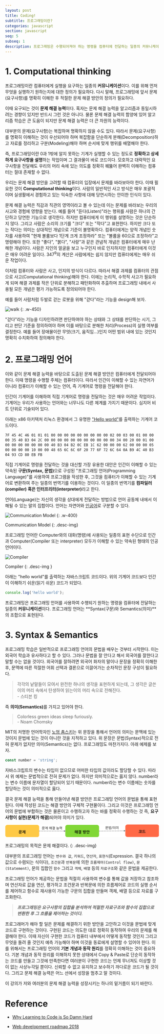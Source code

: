 ```yaml
---
layout: post
title: Coding!
subtitle: 프로그래밍이란?
categories: javascript
section: javascript
seq: 5
subseq: 1
description: 프로그래밍은 수행되어져야 하는 명령을 컴퓨터에 전달하는 일종의 커뮤니케이션이다. 이때 "수행되어져야 하는 명령"을 정의하기 위해서는 해결 과제(문제/요구사항)를 명확히 이해한 후, 복잡함을 단순하게 분해(Decomposition)하고 자료를 정리하고 구분(Modeling)해야하며 순서에 맞게 행위를 배열해야 한다. 즉, 코딩에 앞서 해결 과제(요구사항이 해결과제와 일치하기를 소망한다)를 명확히 이해한 후 적절한 문제 해결 방안의 정의가 필요한데 이때 요구되는 것이 문제 해결 능력이다. 혹자는 문제 해결 능력을 알고리즘과 동일시하려는 경향이 있지만 반드시 그런것은 아니다. 물론 문제 해결 능력의 함양에 있어 알고리즘 학습은 큰 도움이 되지만 문제 해결 능력은 더 큰 차원의 능력이다. 코딩은 문제 해결의 최종 결과물을 작성하는 도구이지 결코 코딩이 문제를 해결하지는 않는다. 해결 과제를 명확히 이해한 이후 그 문제의 해결 방안을 고려할 때 컴퓨터의 관점에서 문제를 바라보아야 한다. 이때 필요한 것이 Computational thinking이다.
---
```


# 1. Computational thinking

프로그래밍이란 컴퓨터에게 실행을 요구하는 일종의 **커뮤니케이션**이다. 이를 위해 먼저 무엇을 실행하기 원하는지에 대한 정의가 필요하다. 다시 말해, 프로그래밍에 앞서 문제(요구사항)를 명확히 이해한 후 적절한 문제 해결 방안의 정의가 필요하다.

이때 요구되는 것이 **문제 해결 능력**이다. 혹자는 문제 해결 능력을 알고리즘과 동일시하려는 경향이 있지만 반드시 그런 것은 아니다. 물론 문제 해결 능력의 함양에 있어 알고리즘 학습은 큰 도움이 되지만 문제 해결 능력은 더 큰 차원의 능력이다.

대부분의 문제(요구사항)는 복잡하며 명확하지 않을 수도 있다. 따라서 문제(요구사항)를 명확히 이해하는 것이 우선되어야 하며 복잡함을 단순하게 분해(Decomposition)하고 자료를 정리하고 구분(Modeling)해야 하며 순서에 맞게 행위를 배열해야 한다.

즉, 프로그래밍이란 0과 1밖에 알지 못하는 기계가 실행할 수 있는 정도로 **정확하고 상세하게 요구사항을 설명**하는 작업이며 그 결과물이 바로 코드이다. 모호하고 대략적인 요구사항을 전달해도 우리의 머리 속에 있는 의도를 정확히 꿰뚫어 완벽히 이해하는 컴퓨터는 절대 존재할 수 없다.

우리는 문제 해결 방안을 고려할 때 컴퓨터의 입장에서 문제를 바라보아야 한다. 이때 필요한 것이 **Computational thinking**이다. 사람의 일반적인 사고 방식은 매우 포괄적이며 실생활에서 경험하고 있는 익숙한 사항에 대해 당연시하는 안이한 인식이 있다.

문제 해결 능력은 직감과 직관의 영역이라고 볼 수 있는데 이는 문제를 바라보는 우리의 사고와 경험에 영향을 받는다. 예를 들어 "듣다(Listen)"라는 행위를 사람은 하나의 간단하고 당연한 기능으로 생각한다. 하지만 컴퓨터에게 이 행위를 설명하는 것은 단순하지 않다. 그리고 사람은 소리의 크기를 "크다" 또는 "작다"고 표현한다. 하지만 크다 또는 작다는 의미는 상대적인 개념으로 기준이 불명확하다. 컴퓨터에게는 양적 개념인 숫자를 사용하여 "현재 볼륨보다 1단계 크게 조정하라" 또는 "볼륨을 60으로 조정하라"고 명령해야 한다. 또한 "좋다", "붉다", "사랑"과 같은 관념적 개념은 컴퓨터에게 매우 난해한 개념이다. 사람은 지인의 얼굴을 보고 누구인지 바로 인지하지만 컴퓨터에게 이것은 매우 어려운 일이다. 347<sup>9</sup>의 계산은 사람에게는 쉽지 않지만 컴퓨터에게는 매우 쉬운 작업이다.

이처럼 컴퓨터와 사람은 사고, 인지의 방식이 다르다. 따라서 해결 과제를 컴퓨터의 관점으로 사고(Computational thinking)해야 한다. 이에는 논리적, 수학적 사고가 필요하게 되며 해결 과제를 작은 단위로 분해하고 패턴화하여 추출하며 프로그래밍 내에서 사용될 모든 개념은 평가 가능하도록 정의되어야 한다.

예를 들어 사람처럼 두발로 걷는 로봇을 위해 "걷다"라는 기능을 design해 보자.

![walk](/img/walk.png)
{: .w-450}

"걷다"라는 기능을 디자인하려면 판단하여야 하는 상태와 그 상태를 판단하는 시기, 그리고 판단 기준을 정의하여야 하며 이를 바탕으로 분해한 처리(Process)의 실행 여부를 결정한다. 예를 들어 장애물이란 무엇(크기, 움직임...)인지 어떤 범위 내에 있는 것인지 명확히 수치화하여 정의해야 한다.

# 2. 프로그래밍 언어

이와 같이 문제 해결 능력을 바탕으로 도출된 문제 해결 방안은 컴퓨터에게 전달되어야 한다. 이때 명령을 수행할 주체는 컴퓨터이다. 따라서 인간이 이해할 수 있는 자연어가 아니라 컴퓨터가 이해할 수 있는 언어, 즉 기계어로 명령을 전달해야 한다.

인간이 기계어를 이해하여 직접 기계어로 명령을 전달하는 것은 매우 어려운 작업이다. 기계어는 우리가 사용하는 언어와는 너무나도 다른 체계를 가지기 때문이다. 심지어 비트 단위로 기술되어 있다.

아래는 x86 아키텍처 리눅스 환경에서 그 유명한 ["Hello world"](https://ko.wikipedia.org/wiki/"Hello,_World!"_프로그램)를 출력하는 기계어 코드이다.

```
7F 45 4C 46 01 01 01 00 00 00 00 00 00 00 00 00 02 00 03 00 01 00 00 00 35 40 B3 04 2C 00 00 00 00 00 00 00 00 00 00 00 34 00 20 00 01 00 00 00 00 00 00 00 00 40 B3 04 B2 0C EB 1C 62 00 00 00 62 00 00 00 05 00 00 00 00 10 00 00 48 65 6C 6C 6F 20 77 6F 72 6C 64 0A B9 4C 40 B3 04 93 CD 80 EB FB
```

직접 기계어로 명령을 전달하는 것을 대신할 가장 유용한 대안은 인간이 이해할 수 있는 약속된 <strong>구문(Syntax, 문법)</strong>으로 구성된 "프로그래밍 언어(Programming Language)"를 사용하여 프로그램을 작성한 후, 그것을 컴퓨터가 이해할 수 있는 기계어로 변환하여 주는 일종의 번역기를 이용하는 것이다. 이 일종의 번역기를 <strong>컴파일러(compiler) 혹은 인터프리터(interpreter)</strong>라고 한다.

언어(Language)는 자신의 생각을 상대에게 전달하는 방법으로 언어 공동체 내에서 이해될 수 있는 말의 집합이다. 언어는 자연어와 [인공어](https://ko.wikipedia.org/wiki/인공어)로 구분할 수 있다.

![Communication Model](/img/com-model.png)
{: .w-400}

Communication Model
{: .desc-img}

프로그래밍 언어란 Computer와의 대화(명령)에 사용되는 일종의 표현 수단으로 인간과 Computer(Compiler 또는 interpreter) 모두가 이해할 수 있는 약속된 형태의 인공 언어이다.

![Compiler](/img/compiler.png)

Compiler
{: .desc-img }

아래는 "hello world"를 출력하는 자바스크립트 코드이다. 위의 기계어 코드보다 인간이 이해하기 쉬운(읽기 쉬운) 코드가 되었다.

```javascript
console.log('hello world');
```

프로그래밍은 프로그래밍 언어를 사용하여 수행되기 원하는 명령을 컴퓨터에 전달하는 일종의 <strong>커뮤니케이션</strong>이다. 프로그래밍 언어는 **Syntax(구문)와 Semantics(의미)**의 조합으로 표현된다.

# 3. Syntax & Semantics

프로그래밍 학습은 일반적으로 프로그래밍 언어의 문법을 배우는 것부터 시작한다. 이는 외국어 학습과 유사하다고 할 수 있다. 그러나 문법을 잘 안다고 해서 외국어를 잘한다고 말할 수는 없을 것이다. 외국어를 잘하려면 외국어 화자의 말이나 문장을 정확히 이해한 후, 문맥에 따른 적절한 어휘 선택과 결론으로 이끌어가는 순차적인 문장 구성이 필요하다.

> 각각의 낱말들이 모여서 완전한 하나의 생각을 표현하게 되는데, 그 생각은 글쓴이의 머리 속에서 탄생하여 읽는이의 머리 속으로 전해진다.<br>- 스티븐 킹

즉 <strong>의미(Semantics)</strong>를 가지고 있어야 한다.

> Colorless green ideas sleep furiously.<br>- Noam Chomsky

MIT의 저명한 언어학자인 [노엄 촘스키](https://ko.wikipedia.org/wiki/노엄_촘스키)는 위 문장을 통해서 언어의 의미는 문맥에 있는 것이지 문법에 있는 것이 아니란 것을 지적하고 있다. 위 문장은 문법(Syntax)적으로 전혀 문제가 없지만 의미(Semantics)는 없다. 프로그래밍도 마찬가지다. 아래 예제를 보자.

<!-- C 언어로 구현된 아래 예제를 보자.

```c
int x = "five";
// warning: incompatible pointer to integer conversion initializing 'int' with an expression of type 'char [5]' [-Wint-conversion]
```
-->
```javascript
const number = 'string';
```

자바스크립트의 변수는 타입이 없으므로 어떠한 타입의 값이라도 할당할 수 있다. 따라서 위 예제는 문법적으로 전혀 문제가 없다. 하지만 의미적으로는 옳지 않다. number라는 변수 이름에 문자열이 할당되어 있기 때문이다. number라는 변수 이름에는 숫자를 할당하는 것이 의미적으로 옳다.

<!-- 위 예제는 문법적으로 전혀 문제가 없으나 의미적으로는 옳지 않다. 값 "five"는 정수가 아니라 문자열이다. -->

결국 문제 해결 능력을 통해 만들어낸 해결 방안은 프로그래밍 언어의 문법을 통해 표현된다. 이때 작성된 코드는 해결 방안의 구체적 구현물이다. 그리고 이것은 프로그래밍 언어의 문법에 부합하는 것은 물론이고 수행하고자 하는 바를 정확히 수행하는 것 즉, <strong>요구사항이 실현(문제가 해결)</strong>되어야 의미가 있다.

![coding](img/coding.png)

프로그래밍의 목적은 문제 해결이다.
{: .desc-img}

대부분의 프로그래밍 언어는 `변수와 값`, `키워드`, `연산자`, `표현식`(Expression. 결국 하나의 값으로 수렴되는 식이다), `조건문`과 `반복문`에 의한 `흐름제어(Control flow)`, `문(Statement)`, 문의 집합인 `함수` 그리고 `객체`, `배열` 등의 `자료구조`와 같은 문법을 제공한다.

프로그래밍 언어가 제공하는 문법을 적절히 사용하여 변수를 통해 값을 저장하고 참조하며 연산자로 값을 연산, 평가하고 조건문과 반복문에 의한 흐름제어로 코드의 실행 순서를 제어하고 함수로 재사용이 가능한 구문의 집합을 만들며 객체, 배열 등으로 자료를 구조화한다.

> ***프로그래밍은 요구사항의 집합을 분석하여 적절한 자료구조와 함수의 집합으로 변환한 후 그 흐름을 제어하는 것이다.***

프로그래머가 해야 할 일은 문제를 해결하기 위한 방안을 고안하고 이것을 문법에 맞게 코드로 구현하는 것이다. 구현된 코드는 의도한 대로 정확히 동작하여 우리의 문제를 해결해야 한다. 이때 자신이 구현한 코드가 컴퓨터 내부에서 어떻게 동작할 것인지 그리고 무엇을 돌려 줄 것인지 예측 가능해야 하며 이것을 동료에게 설명할 수 있어야 한다. 이를 위해서는 프로그래밍 언어의 **기본 개념과 동작 원리**를 정확히 이해하는 것이 중요하다. 기본 개념과 동작 원리를 이해하지 못한 상태에서 Copy & Paste로 단순히 동작하는 코드를 만들고 그것에 만족한다면 여러분이 구현한 코드는 언제 무너져도 이상할 것이 없는 사상누각일 뿐이다. 신뢰할 수 없고 유지하고 보수하기 까다로운 코드가 될 것이다. 그리고 문제 해결 능력은 어느 선에서 성장을 멈추고 말 것이다.

이 강의가 저와 여러분의 문제 해결 능력을 성장시키는 하나의 밑거름이 되기 바란다.

# Reference

* [Why Learning to Code is So Damn Hard](https://www.vikingcodeschool.com/posts/why-learning-to-code-is-so-damn-hard)

* [Web development roadmap 2018](https://github.com/kamranahmedse/developer-roadmap)
